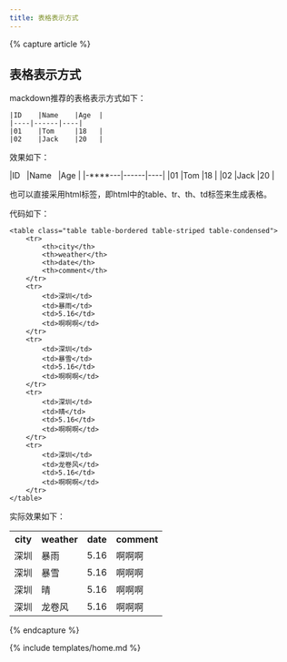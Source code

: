```yaml
---
title: 表格表示方式
---
```


{% capture article %}

## 表格表示方式

mackdown推荐的表格表示方式如下：

	|ID    |Name    |Age  |
	|----|------|----|
	|01    |Tom     |18   |
	|02    |Jack    |20   |

效果如下：

|ID    |Name    |Age  |
|-****---|------|----|
|01    |Tom     |18   |
|02    |Jack    |20   |

也可以直接采用html标签，即html中的table、tr、th、td标签来生成表格。

代码如下：

	<table class="table table-bordered table-striped table-condensed">  
	    <tr>  
	        <th>city</th>  
	    	<th>weather</th>
	    	<th>date</th>
			<th>comment</th>
	    </tr>  
	    <tr>  
	        <td>深圳</td>  
		    <td>暴雨</td>
		    <td>5.16</td>
			<td>啊啊啊</td>
	    </tr>
	    <tr>  
	        <td>深圳</td>  
		    <td>暴雪</td>
		    <td>5.16</td>
			<td>啊啊啊</td>
	    </tr> 
	    <tr>  
	        <td>深圳</td>  
		    <td>晴</td>
		    <td>5.16</td>
			<td>啊啊啊</td>
	    </tr> 
	    <tr>  
	        <td>深圳</td>  
		    <td>龙卷风</td>
		    <td>5.16</td>
		    <td>啊啊啊</td>
	    </tr> 
	</table> 

实际效果如下：

<table class="table table-bordered table-striped table-condensed">  
    <tr>  
        <th>city</th>  
    	<th>weather</th>
    	<th>date</th>
		<th>comment</th>
    </tr>  
    <tr>  
        <td>深圳</td>  
	    <td>暴雨</td>
	    <td>5.16</td>
		<td>啊啊啊</td>
    </tr>
    <tr>  
        <td>深圳</td>  
	    <td>暴雪</td>
	    <td>5.16</td>
		<td>啊啊啊</td>
    </tr> 
    <tr>  
        <td>深圳</td>  
	    <td>晴</td>
	    <td>5.16</td>
		<td>啊啊啊</td>
    </tr> 
    <tr>  
        <td>深圳</td>  
	    <td>龙卷风</td>
	    <td>5.16</td>
	    <td>啊啊啊</td>
    </tr> 
</table>

{% endcapture %}

{% include templates/home.md %}
